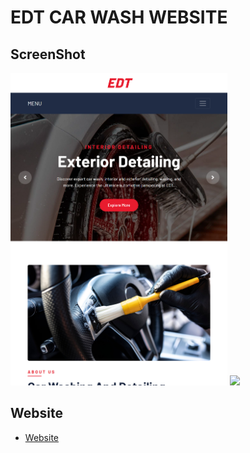 # EDT CAR WASH WEBSITE



## ScreenShot

<img src="img/screenshot/one.png" height="500em" />&nbsp;<img src="assets/screenshot/two.png" height="500em" />

## Website
* [Website](https://conveypride.github.io)
